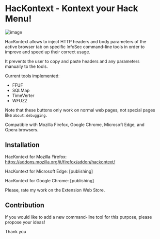 # HacKontext - Kontext your Hack Menu! 

![image](https://user-images.githubusercontent.com/83867734/160303319-af26ce2d-2e57-44a2-a94f-5e59d71fd527.png)

HacKontext allows to inject HTTP headers and body parameters of the active browser tab on specific InfoSec command-line tools in order to improve and speed up their correct usage.

It prevents the user to copy and paste headers and any parameters manually to the tools.

Current tools implemented:
* FFUF
* SQLMap
* TimeVerter
* WFUZZ

Note that these buttons only work on normal web pages, not special pages like `about:debugging`.

Compatible with Mozilla Firefox, Google Chrome, Microsoft Edge, and Opera browsers.

## Installation

HacKontext for Mozilla Firefox: https://addons.mozilla.org/it/firefox/addon/hackontext/

HacKontext for Microsoft Edge: [publishing]

HacKontext for Google Chrome: [publishing]

Please, rate my work on the Extension Web Store.

## Contribution

If you would like to add a new command-line tool for this purpose, please propose your ideas!

Thank you

